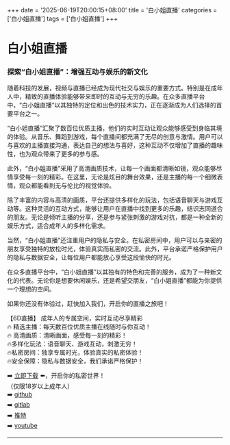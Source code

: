 +++
date = '2025-06-19T20:00:15+08:00'
title = '白小姐直播'
categories = ['白小姐直播']
tags = ['白小姐直播']
+++

# 白小姐直播

### 探索“白小姐直播”：增强互动与娱乐的新文化

随着科技的发展，视频与直播已经成为现代社交与娱乐的重要方式。特别是在成年人中，精致的直播体验能够带来即时的互动与无穷的乐趣。在众多直播平台中，“白小姐直播”以其独特的定位和出色的技术实力，正在逐渐成为人们选择的首要平台之一。

“白小姐直播”汇聚了数百位优质主播，他们的实时互动让观众能够感受到身临其境的体验。从音乐、舞蹈到游戏，每个直播间都充满了无尽的创意与激情。用户可以与喜欢的主播直接沟通，表达自己的想法与喜好，这种互动不仅增加了直播的趣味性，也为观众带来了更多的参与感。

此外，“白小姐直播”采用了高清画质技术，让每一个画面都清晰如镜，观众能够尽情享受每一刻的精彩。在这里，无论是炫目的舞台效果，还是主播的每一个细微表情，观众都能看到无与伦比的视觉体验。

除了丰富的内容与高清的画质，平台还提供多样化的玩法，包括语音聊天与游戏互动等。这种灵活的互动方式，能够让用户在直播中找到更多的乐趣，结识志同道合的朋友。无论是倾听主播的分享，还是参与紧张刺激的游戏对抗，都是一种全新的娱乐方式，适合成年人的多样化需求。

当然，“白小姐直播”还注重用户的隐私与安全。在私密房间中，用户可以与亲密的朋友享受独特的放松时光，体验真实而私密的交流。此外，平台承诺严格保护用户的隐私与数据安全，让每位用户都能放心享受这段愉快的时光。

在众多直播平台中，“白小姐直播”以其独有的特色和完善的服务，成为了一种新文化的代表。无论你是想要休闲娱乐，还是希望交朋友，“白小姐直播”都能为你提供一个理想的空间。

如果你还没有体验过，赶快加入我们，开启你的直播之旅吧！

【6D直播】
成年人的专属空间，实时互动尽享精彩  
🔥 精选主播：每天数百位优质主播在线随时与你互动！  
🔥 高清画质：清晰画面，感受每一刻的精彩！  
🔥多样化玩法：语音聊天、游戏互动，刺激无穷！  
🔥私密房间：独享专属时光，体验真实的私密体验！  
🔥安全保障：隐私与数据安全，我们承诺严格保护！

➡️ [立即下载](https://down123.s3.ap-east-1.amazonaws.com/down/down.html?channelCode=blog) ⬅️，开启你的私密世界！  
（仅限18岁以上成年人）  
➡️ [github](https://aldult-live.github.io/)  
➡️ [gitlab](https://seo-09598d.gitlab.io/)  
➡️ [推特](https://x.com/wegame33)  
➡️ [youtube](https://www.youtube.com/@6Dlive)  

---
